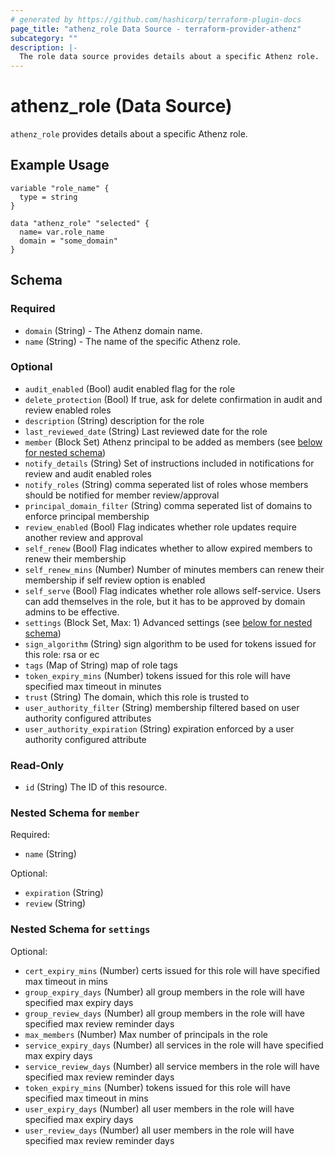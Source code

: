 ```yaml
---
# generated by https://github.com/hashicorp/terraform-plugin-docs
page_title: "athenz_role Data Source - terraform-provider-athenz"
subcategory: ""
description: |-
  The role data source provides details about a specific Athenz role.
---
```


# athenz_role (Data Source)

`athenz_role` provides details about a specific Athenz role.

## Example Usage

```hcl
variable "role_name" {
  type = string
}

data "athenz_role" "selected" {
  name= var.role_name
  domain = "some_domain"
}
```

<!-- schema generated by tfplugindocs -->
## Schema

### Required

- `domain` (String) - The Athenz domain name.
- `name` (String) - The name of the specific Athenz role.

### Optional

- `audit_enabled` (Bool) audit enabled flag for the role
- `delete_protection` (Bool) If true, ask for delete confirmation in audit and review enabled roles
- `description` (String) description for the role
- `last_reviewed_date` (String) Last reviewed date for the role
- `member` (Block Set) Athenz principal to be added as members (see [below for nested schema](#nestedblock--member))
- `notify_details` (String) Set of instructions included in notifications for review and audit enabled roles
- `notify_roles` (String) comma seperated list of roles whose members should be notified for member review/approval
- `principal_domain_filter` (String) comma seperated list of domains to enforce principal membership
- `review_enabled` (Bool) Flag indicates whether role updates require another review and approval
- `self_renew` (Bool) Flag indicates whether to allow expired members to renew their membership
- `self_renew_mins` (Number) Number of minutes members can renew their membership if self review option is enabled
- `self_serve` (Bool) Flag indicates whether role allows self-service. Users can add themselves in the role, but it has to be approved by domain admins to be effective.
- `settings` (Block Set, Max: 1) Advanced settings (see [below for nested schema](#nestedblock--settings))
- `sign_algorithm` (String) sign algorithm to be used for tokens issued for this role: rsa or ec
- `tags` (Map of String) map of role tags
- `token_expiry_mins` (Number) tokens issued for this role will have specified max timeout in minutes
- `trust` (String) The domain, which this role is trusted to
- `user_authority_filter` (String) membership filtered based on user authority configured attributes
- `user_authority_expiration` (String) expiration enforced by a user authority configured attribute

### Read-Only

- `id` (String) The ID of this resource.

<a id="nestedblock--member"></a>
### Nested Schema for `member`

Required:

- `name` (String)

Optional:

- `expiration` (String)
- `review` (String)


<a id="nestedblock--settings"></a>
### Nested Schema for `settings`

Optional:

- `cert_expiry_mins` (Number) certs issued for this role will have specified max timeout in mins
- `group_expiry_days` (Number) all group members in the role will have specified max expiry days
- `group_review_days` (Number) all group members in the role will have specified max review reminder days
- `max_members` (Number) Max number of principals in the role
- `service_expiry_days` (Number) all services in the role will have specified max expiry days
- `service_review_days` (Number) all service members in the role will have specified max review reminder days
- `token_expiry_mins` (Number) tokens issued for this role will have specified max timeout in mins
- `user_expiry_days` (Number) all user members in the role will have specified max expiry days
- `user_review_days` (Number) all user members in the role will have specified max review reminder days
